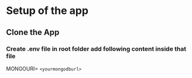 # Setup of the app
## Clone the App

### Create .env file in root folder add following content inside that file
MONGOURI= `<yourmongodburl>`
